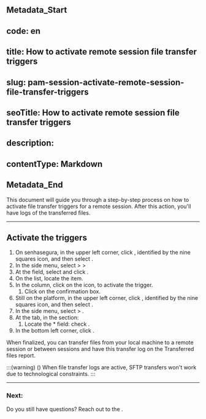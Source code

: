 ## Metadata_Start 
## code: en
## title: How to activate remote session file transfer triggers 
## slug: pam-session-activate-remote-session-file-transfer-triggers 
## seoTitle: How to activate remote session file transfer triggers 
## description:  
## contentType: Markdown 
## Metadata_End
This document will guide you through a step-by-step process on how to activate file transfer triggers for a remote session. After this action, you'll have logs of the transferred files.
***

## Activate the triggers

1. On senhasegura, in the upper left corner, click , identified by the nine squares icon, and then select .
2. In the side menu, select  >   > 
3. At the  field, select  and click .
4. On the list, locate the  item.
5. In the  column, click on the  icon, to activate the trigger.
    1. Click  on the confirmation box.
6. Still on the platform, in the upper left corner, click , identified by the nine squares icon, and then select .
7. In the side menu, select  > .
8. At the  tab, in the  section:
    1. Locate the * field: check . 
9. In the bottom left corner, click .

When finalized, you can transfer files from your local machine to a remote session or between sessions and have this transfer log on the Transferred files report.


:::(warning) ()
When file transfer logs are active, SFTP transfers won't work due to technological constraints.
:::
***

### Next:



Do you still have questions? Reach out to the .
